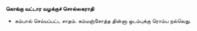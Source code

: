 **கொங்கு வட்டார வழக்குச் சொல்லகராதி**
- கம்பால் செய்யப்பட்ட சாதம். கம்மஞ்சோத்த தின்னா ஒடம்புக்கு ரொம்ப நல்லெது.

